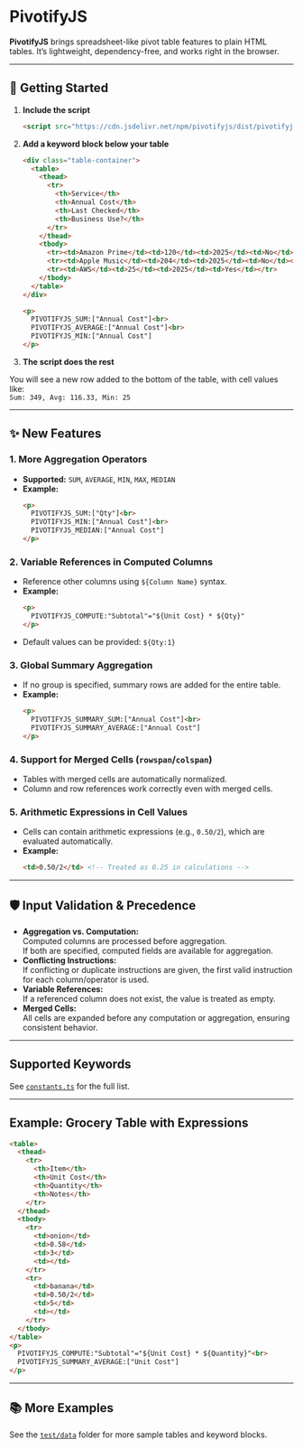 # PivotifyJS

**PivotifyJS** brings spreadsheet-like pivot table features to plain HTML tables. It’s lightweight, dependency-free, and works right in the browser.

---

## 🚀 Getting Started

1. **Include the script**
    ```html
    <script src="https://cdn.jsdelivr.net/npm/pivotifyjs/dist/pivotifyjs.min.js"></script>
    ```

2. **Add a keyword block below your table**
    ```html
    <div class="table-container">
      <table>
        <thead>
          <tr>
            <th>Service</th>
            <th>Annual Cost</th>
            <th>Last Checked</th>
            <th>Business Use?</th>
          </tr>
        </thead>
        <tbody>
          <tr><td>Amazon Prime</td><td>120</td><td>2025</td><td>No</td></tr>
          <tr><td>Apple Music</td><td>204</td><td>2025</td><td>No</td></tr>
          <tr><td>AWS</td><td>25</td><td>2025</td><td>Yes</td></tr>
        </tbody>
      </table>
    </div>

    <p>
      PIVOTIFYJS_SUM:["Annual Cost"]<br>
      PIVOTIFYJS_AVERAGE:["Annual Cost"]<br>
      PIVOTIFYJS_MIN:["Annual Cost"]
    </p>
    ```
3. **The script does the rest**

You will see a new row added to the bottom of the table, with cell values like:  
`Sum: 349, Avg: 116.33, Min: 25`

---

## ✨ New Features

### 1. More Aggregation Operators
- **Supported:** `SUM`, `AVERAGE`, `MIN`, `MAX`, `MEDIAN`
- **Example:**
    ```html
    <p>
      PIVOTIFYJS_SUM:["Qty"]<br>
      PIVOTIFYJS_MIN:["Annual Cost"]<br>
      PIVOTIFYJS_MEDIAN:["Annual Cost"]
    </p>
    ```

### 2. Variable References in Computed Columns
- Reference other columns using `${Column Name}` syntax.
- **Example:**
    ```html
    <p>
      PIVOTIFYJS_COMPUTE:"Subtotal"="${Unit Cost} * ${Qty}"
    </p>
    ```
- Default values can be provided: `${Qty:1}`

### 3. Global Summary Aggregation
- If no group is specified, summary rows are added for the entire table.
- **Example:**
    ```html
    <p>
      PIVOTIFYJS_SUMMARY_SUM:["Annual Cost"]<br>
      PIVOTIFYJS_SUMMARY_AVERAGE:["Annual Cost"]
    </p>
    ```

### 4. Support for Merged Cells (`rowspan`/`colspan`)
- Tables with merged cells are automatically normalized.
- Column and row references work correctly even with merged cells.

### 5. Arithmetic Expressions in Cell Values
- Cells can contain arithmetic expressions (e.g., `0.50/2`), which are evaluated automatically.
- **Example:**
    ```html
    <td>0.50/2</td> <!-- Treated as 0.25 in calculations -->
    ```

---

## 🛡️ Input Validation & Precedence

- **Aggregation vs. Computation:**  
  Computed columns are processed before aggregation.  
  If both are specified, computed fields are available for aggregation.
- **Conflicting Instructions:**  
  If conflicting or duplicate instructions are given, the first valid instruction for each column/operator is used.
- **Variable References:**  
  If a referenced column does not exist, the value is treated as empty.
- **Merged Cells:**  
  All cells are expanded before any computation or aggregation, ensuring consistent behavior.

---

## Supported Keywords

See [`constants.ts`](src/constants.ts) for the full list.

---

## Example: Grocery Table with Expressions

```html
<table>
  <thead>
    <tr>
      <th>Item</th>
      <th>Unit Cost</th>
      <th>Quantity</th>
      <th>Notes</th>
    </tr>
  </thead>
  <tbody>
    <tr>
      <td>onion</td>
      <td>0.58</td>
      <td>3</td>
      <td></td>
    </tr>
    <tr>
      <td>banana</td>
      <td>0.50/2</td>
      <td>5</td>
      <td></td>
    </tr>
  </tbody>
</table>
<p>
  PIVOTIFYJS_COMPUTE:"Subtotal"="${Unit Cost} * ${Quantity}"<br>
  PIVOTIFYJS_SUMMARY_AVERAGE:["Unit Cost"]
</p>
```

---

## 📚 More Examples

See the [`test/data`](test/data) folder for more sample tables and keyword blocks.
